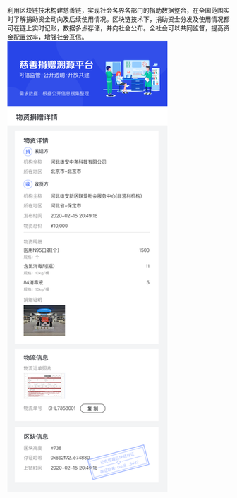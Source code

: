 利用区块链技术构建慈善链，实现社会各界各部门的捐助数据整合，在全国范围实时了解捐助资金动向及后续使用情况。区块链技术下，捐助资金分发及使用情况都可在链上实时记账，数据多点存储，并向社会公布。全社会可以共同监督，提高资金配置效率，增强社会互信。
![csjz](img/ylwz.png)
